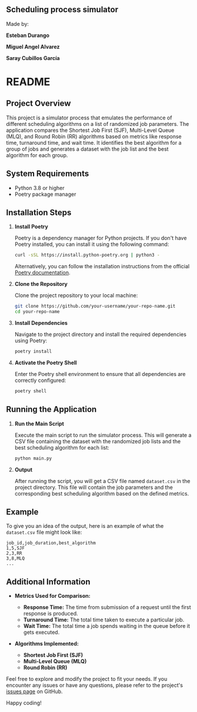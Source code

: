 ## Scheduling process simulator

Made by:

**Esteban Durango**

**Miguel Angel Alvarez**

**Saray Cubillos García**

# README

## Project Overview

This project is a simulator process that emulates the performance of different scheduling algorithms on a list of randomized job parameters. The application compares the Shortest Job First (SJF), Multi-Level Queue (MLQ), and Round Robin (RR) algorithms based on metrics like response time, turnaround time, and wait time. It identifies the best algorithm for a group of jobs and generates a dataset with the job list and the best algorithm for each group.

## System Requirements

- Python 3.8 or higher
- Poetry package manager

## Installation Steps

1. **Install Poetry**

   Poetry is a dependency manager for Python projects. If you don't have Poetry installed, you can install it using the following command:

   ```bash
   curl -sSL https://install.python-poetry.org | python3 -
   ```

   Alternatively, you can follow the installation instructions from the official [Poetry documentation](https://python-poetry.org/docs/#installation).

2. **Clone the Repository**

   Clone the project repository to your local machine:

   ```bash
   git clone https://github.com/your-username/your-repo-name.git
   cd your-repo-name
   ```

3. **Install Dependencies**

   Navigate to the project directory and install the required dependencies using Poetry:

   ```bash
   poetry install
   ```

4. **Activate the Poetry Shell**

   Enter the Poetry shell environment to ensure that all dependencies are correctly configured:

   ```bash
   poetry shell
   ```

## Running the Application

1. **Run the Main Script**

   Execute the main script to run the simulator process. This will generate a CSV file containing the dataset with the randomized job lists and the best scheduling algorithm for each list:

   ```bash
   python main.py
   ```

2. **Output**

   After running the script, you will get a CSV file named `dataset.csv` in the project directory. This file will contain the job parameters and the corresponding best scheduling algorithm based on the defined metrics.

## Example

To give you an idea of the output, here is an example of what the `dataset.csv` file might look like:

```
job_id,job_duration,best_algorithm
1,5,SJF
2,3,RR
3,8,MLQ
...
```

## Additional Information

- **Metrics Used for Comparison:**
  - **Response Time:** The time from submission of a request until the first response is produced.
  - **Turnaround Time:** The total time taken to execute a particular job.
  - **Wait Time:** The total time a job spends waiting in the queue before it gets executed.

- **Algorithms Implemented:**
  - **Shortest Job First (SJF)**
  - **Multi-Level Queue (MLQ)**
  - **Round Robin (RR)**

Feel free to explore and modify the project to fit your needs. If you encounter any issues or have any questions, please refer to the project's [issues page](https://github.com/your-username/your-repo-name/issues) on GitHub. 

Happy coding!
